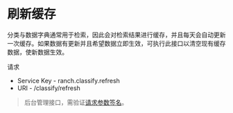 # 刷新缓存

分类与数据字典通常用于检索，因此会对检索结果进行缓存，并且每天会自动更新一次缓存。如果数据有更新并且希望数据立即生效，可执行此接口以清空现有缓存数据，使新数据生效。

请求
- Service Key - ranch.classify.refresh
- URI - /classify/refresh

> 后台管理接口，需验证[请求参数签名](https://github.com/heisedebaise/tephra/blob/master/tephra-ctrl/doc/sign.md)。
